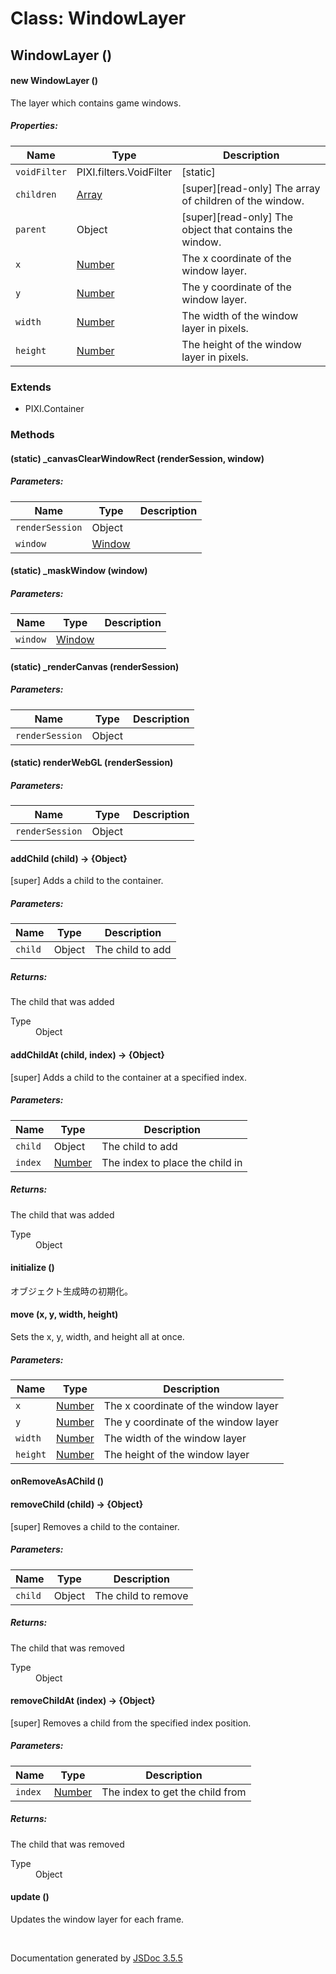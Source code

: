 # Class: WindowLayer

## WindowLayer ()

#### new WindowLayer ()

The layer which contains game windows.

##### Properties:

| Name | Type | Description |
| --- | --- | --- |
| `voidFilter` | PIXI.filters.VoidFilter | [static] |
| `children` | [Array](Array.md) | [super][read-only] The array of children of the window. |
| `parent` | Object | [super][read-only] The object that contains the window. |
| `x` | [Number](Number.md) | The x coordinate of the window layer. |
| `y` | [Number](Number.md) | The y coordinate of the window layer. |
| `width` | [Number](Number.md) | The width of the window layer in pixels. |
| `height` | [Number](Number.md) | The height of the window layer in pixels. |

<dl>
</dl>

### Extends

* PIXI.Container

### Methods

#### (static) _canvasClearWindowRect (renderSession, window)

##### Parameters:

| Name | Type | Description |
| --- | --- | --- |
| `renderSession` | Object |  |
| `window` | [Window](Window.md) |  |

<dl>
</dl>

#### (static) _maskWindow (window)

##### Parameters:

| Name | Type | Description |
| --- | --- | --- |
| `window` | [Window](Window.md) |  |

<dl>
</dl>

#### (static) _renderCanvas (renderSession)

##### Parameters:

| Name | Type | Description |
| --- | --- | --- |
| `renderSession` | Object |  |

<dl>
</dl>

#### (static) renderWebGL (renderSession)

##### Parameters:

| Name | Type | Description |
| --- | --- | --- |
| `renderSession` | Object |  |

<dl>
</dl>

#### addChild (child) → {Object}

[super] Adds a child to the container.

##### Parameters:

| Name | Type | Description |
| --- | --- | --- |
| `child` | Object | The child to add |

<dl>
</dl>

##### Returns:

The child that was added
<dl>
                <dt> Type </dt>
                <dd>
                    <span>Object</span>
                </dd>
            </dl>

#### addChildAt (child, index) → {Object}

[super] Adds a child to the container at a specified index.

##### Parameters:

| Name | Type | Description |
| --- | --- | --- |
| `child` | Object | The child to add |
| `index` | [Number](Number.md) | The index to place the child in |

<dl>
</dl>

##### Returns:

The child that was added
<dl>
                <dt> Type </dt>
                <dd>
                    <span>Object</span>
                </dd>
            </dl>

#### initialize ()

 オブジェクト生成時の初期化。
<dl>
</dl>

#### move (x, y, width, height)

Sets the x, y, width, and height all at once.

##### Parameters:

| Name | Type | Description |
| --- | --- | --- |
| `x` | [Number](Number.md) | The x coordinate of the window layer |
| `y` | [Number](Number.md) | The y coordinate of the window layer |
| `width` | [Number](Number.md) | The width of the window layer |
| `height` | [Number](Number.md) | The height of the window layer |

<dl>
</dl>

#### onRemoveAsAChild ()

<dl>
</dl>

#### removeChild (child) → {Object}

[super] Removes a child to the container.

##### Parameters:

| Name | Type | Description |
| --- | --- | --- |
| `child` | Object | The child to remove |

<dl>
</dl>

##### Returns:

The child that was removed
<dl>
                <dt> Type </dt>
                <dd>
                    <span>Object</span>
                </dd>
            </dl>

#### removeChildAt (index) → {Object}

[super] Removes a child from the specified index position.

##### Parameters:

| Name | Type | Description |
| --- | --- | --- |
| `index` | [Number](Number.md) | The index to get the child from |

<dl>
</dl>

##### Returns:

The child that was removed
<dl>
                <dt> Type </dt>
                <dd>
                    <span>Object</span>
                </dd>
            </dl>

#### update ()

Updates the window layer for each frame.
<dl>
</dl>
 <br>

  Documentation generated by [JSDoc 3.5.5](https://github.com/jsdoc3/jsdoc)
